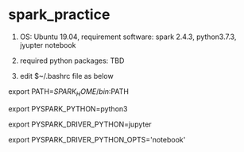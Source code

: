 # spark_practice
1. OS: Ubuntu 19.04, requirement software: spark 2.4.3, python3.7.3, jyupter notebook

2. required python packages: TBD

3. edit $~/.bashrc file as below

export PATH=$SPARK_HOME/bin:$PATH

export PYSPARK_PYTHON=python3

export PYSPARK_DRIVER_PYTHON=jupyter

export PYSPARK_DRIVER_PYTHON_OPTS='notebook'

